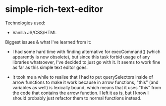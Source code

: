 # simple-rich-text-editor

Technologies used: 
 - Vanilla JS/CSS/HTML 

Biggest issues & what I've learned from it:

 - I had some hard time with finding alternative for execCommand() (which apparently is now obsolete), but since this task forbid usage of any libraries whatsoever, I've decided to just go with it. It seems to work fine as far as this simple text editor goes. 
 
 - It took me a while to realise that I had to put querySelectors inside of arrow functions to make it work because in arrow functions, "this" (and variables as well) is lexically bound, which means that it uses "this" from the code that contains the arrow function. I left it as is, but I know I should probably just refactor them to normal functions instead.
